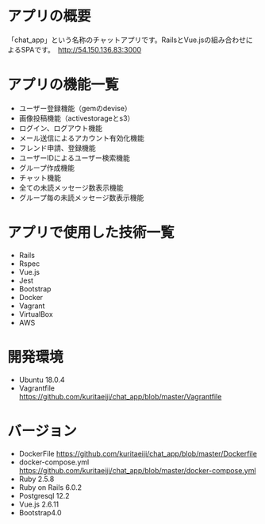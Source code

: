 # アプリの概要
 「chat_app」という名称のチャットアプリです。RailsとVue.jsの組み合わせによるSPAです。　http://54.150.136.83:3000
# アプリの機能一覧
  - ユーザー登録機能（gemのdevise）
  - 画像投稿機能（activestorageとs3）
  - ログイン、ログアウト機能
  - メール送信によるアカウント有効化機能
  - フレンド申請、登録機能
  - ユーザーIDによるユーザー検索機能
  - グループ作成機能
  - チャット機能
  - 全ての未読メッセージ数表示機能
  - グループ毎の未読メッセージ数表示機能
  
# アプリで使用した技術一覧
  - Rails
  - Rspec
  - Vue.js
  - Jest
  - Bootstrap
  - Docker
  - Vagrant
  - VirtualBox
  - AWS

# 開発環境
  - Ubuntu 18.0.4
  - Vagrantfile https://github.com/kuritaeiji/chat_app/blob/master/Vagrantfile
 
# バージョン
  - DockerFile https://github.com/kuritaeiji/chat_app/blob/master/Dockerfile
  - docker-compose.yml https://github.com/kuritaeiji/chat_app/blob/master/docker-compose.yml
  - Ruby 2.5.8
  - Ruby on Rails 6.0.2
  - Postgresql 12.2
  - Vue.js 2.6.11
  - Bootstrap4.0
